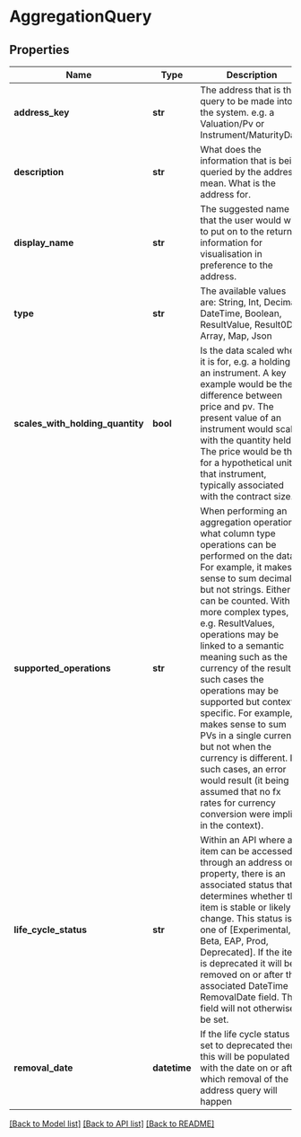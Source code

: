 # AggregationQuery


## Properties
Name | Type | Description | Notes
------------ | ------------- | ------------- | -------------
**address_key** | **str** | The address that is the query to be made into the system. e.g. a Valuation/Pv or Instrument/MaturityDate | 
**description** | **str** | What does the information that is being queried by the address mean. What is the address for. | 
**display_name** | **str** | The suggested name that the user would wish to put on to the returned information for visualisation in preference to the address. | 
**type** | **str** | The available values are: String, Int, Decimal, DateTime, Boolean, ResultValue, Result0D, Array, Map, Json | 
**scales_with_holding_quantity** | **bool** | Is the data scaled when it is for, e.g. a holding in an instrument. A key example would be the difference between price and pv. The present value  of an instrument would scale with the quantity held. The price would be that for a hypothetical unit of that instrument, typically associated with the  contract size. | 
**supported_operations** | **str** | When performing an aggregation operation, what column type operations can be performed on the data. For example, it makes sense to sum decimals but  not strings. Either can be counted. With more complex types, e.g. ResultValues, operations may be linked to a semantic meaning such as the currency  of the result. In such cases the operations may be supported but context specific. For example, it makes sense to sum PVs in a single currency but not  when the currency is different. In such cases, an error would result (it being assumed that no fx rates for currency conversion were implicit in the context). | 
**life_cycle_status** | **str** | Within an API where an item can be accessed through an address or property, there is an associated status that determines  whether the item is stable or likely to change. This status is one of [Experimental, Beta, EAP, Prod,  Deprecated]. If the item is  deprecated it will be removed on or after the associated DateTime RemovalDate field. That field will not otherwise be set. | 
**removal_date** | **datetime** | If the life cycle status is set to deprecated then this will be populated with the date on or after which removal of the address query will happen | 

[[Back to Model list]](../README.md#documentation-for-models) [[Back to API list]](../README.md#documentation-for-api-endpoints) [[Back to README]](../README.md)


